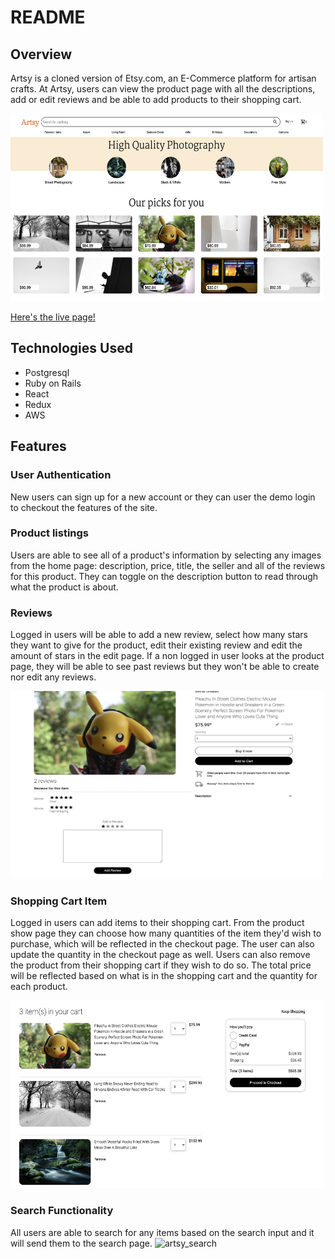 # README

## **Overview**

Artsy is a cloned version of Etsy.com, an E-Commerce platform for artisan crafts. At Artsy, users can view the product page with all the descriptions, add or edit reviews and be able to add products to their shopping cart.

<img src="https://github.com/WinnieNg3210/Artsy/blob/main/Splash.jpg?raw=true" style="height: 300px; width:500px;">

[Here's the live page!](https://artsyyapp.herokuapp.com/)

## **Technologies Used**

- Postgresql
- Ruby on Rails
- React
- Redux
- AWS

## **Features**

### User Authentication

New users can sign up for a new account or they can user the demo login to checkout the features of the site.

### Product listings

Users are able to see all of a product's information by selecting any images from the home page: description, price, title, the seller and all of the reviews for this product. They can toggle on the description button to read through what the product is about.

### Reviews

Logged in users will be able to add a new review, select how many stars they want to give for the product, edit their existing review and edit the amount of stars in the edit page. If a non logged in user looks at the product page, they will be able to see past reviews but they won't be able to create nor edit any reviews.

<img src="https://github.com/WinnieNg3210/Artsy/blob/main/Reviews.jpg?raw=true" style="height: 300px; width:500px;">

### Shopping Cart Item

Logged in users can add items to their shopping cart. From the product show page they can choose how many quantities of the item they'd wish to purchase, which will be reflected in the checkout page. The user can also update the quantity in the checkout page as well. Users can also remove the product from their shopping cart if they wish to do so. The total price will be reflected based on what is in the shopping cart and the quantity for each product.

<img src="https://github.com/WinnieNg3210/Artsy/blob/main/ShoppingCart.jpg?raw=true" style="height: 300px; width:500px;">

### Search Functionality

All users are able to search for any items based on the search input and it will send them to the search page.
![artsy_search](https://user-images.githubusercontent.com/32966351/136874672-2c2be39e-8a95-4175-a909-878860c7879a.gif)


